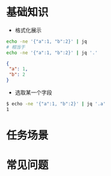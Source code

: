 # 基础知识

* 格式化展示
```bash
echo -ne '{"a":1, "b":2}' | jq
# 相当于
echo -ne '{"a":1, "b":2}' | jq '.'
```
```json
{
 "a": 1,
 "b": 2
}
```

* 选取某一个字段
```bash
$ echo -ne '{"a":1, "b":2}' | jq '.a'
1
```

# 任务场景


# 常见问题